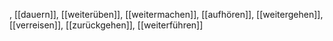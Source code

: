 , [[dauern]], [[weiterüben]], [[weitermachen]], [[aufhören]], [[weitergehen]], [[verreisen]], [[zurückgehen]], [[weiterführen]]